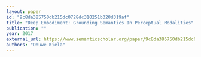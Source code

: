 ```yaml
---
layout: paper
id: "9c8da385750db215dc0728dc310251b320d319af"
title: "Deep Embodiment: Grounding Semantics In Perceptual Modalities"
publication: ""
year: 2017
external_url: https://www.semanticscholar.org/paper/9c8da385750db215dc0728dc310251b320d319af
authors: "Douwe Kiela"
---
```

